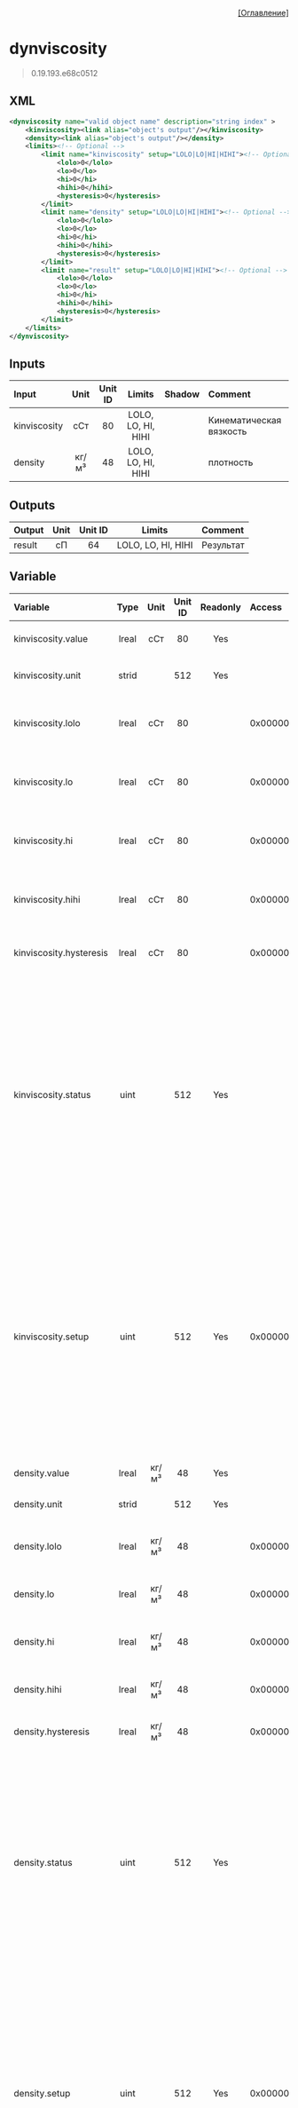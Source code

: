 <p align='right'><a href='index.html'>[Оглавление]</a></p>

# dynviscosity
> 0.19.193.e68c0512
## XML
````xml
<dynviscosity name="valid object name" description="string index" >
	<kinviscosity><link alias="object's output"/></kinviscosity>
	<density><link alias="object's output"/></density>
	<limits><!-- Optional -->
		<limit name="kinviscosity" setup="LOLO|LO|HI|HIHI"><!-- Optional -->
			<lolo>0</lolo>
			<lo>0</lo>
			<hi>0</hi>
			<hihi>0</hihi>
			<hysteresis>0</hysteresis>
		</limit>
		<limit name="density" setup="LOLO|LO|HI|HIHI"><!-- Optional -->
			<lolo>0</lolo>
			<lo>0</lo>
			<hi>0</hi>
			<hihi>0</hihi>
			<hysteresis>0</hysteresis>
		</limit>
		<limit name="result" setup="LOLO|LO|HI|HIHI"><!-- Optional -->
			<lolo>0</lolo>
			<lo>0</lo>
			<hi>0</hi>
			<hihi>0</hihi>
			<hysteresis>0</hysteresis>
		</limit>
	</limits>
</dynviscosity>
````

## Inputs
Input | Unit | Unit ID | Limits | Shadow | Comment
:-- |:--:|:--:|:--:|:--:|:--
kinviscosity | сСт | 80 | LOLO, LO, HI, HIHI |  | Кинематическая вязкость
density | кг/м³ | 48 | LOLO, LO, HI, HIHI |  | плотность

## Outputs
Output | Unit | Unit ID | Limits | Comment
:-- |:--:|:--:|:--:|:--
result | сП | 64 | LOLO, LO, HI, HIHI | Результат

## Variable
Variable | Type | Unit | Unit ID | Readonly | Access | Comment
:-- |:--:|:--:|:--:|:--:|:-- |:--
kinviscosity.value | lreal | сСт | 80 | Yes |   | Кинематическая вязкость. Текущее значение
kinviscosity.unit | strid |  | 512 | Yes |   | Кинематическая вязкость. Единицы измерения
kinviscosity.lolo | lreal | сСт | 80 |  | 0x00000200 | Кинематическая вязкость. Значение аварийного минимума
kinviscosity.lo | lreal | сСт | 80 |  | 0x00000200 | Кинематическая вязкость. Значение предаварийного минимума
kinviscosity.hi | lreal | сСт | 80 |  | 0x00000200 | Кинематическая вязкость. Значение предаварийного максимума
kinviscosity.hihi | lreal | сСт | 80 |  | 0x00000200 | Кинематическая вязкость. Значение аварийного максимума
kinviscosity.hysteresis | lreal | сСт | 80 |  | 0x00000200 | Кинематическая вязкость. Значение гистерезиса
kinviscosity.status | uint |  | 512 | Yes |   | Кинематическая вязкость. Статус:<br/>0: Неопределен<br/>1: Недействительное значение<br/>2: Значение ниже аварийного минимума<br/>3: Значение ниже предаварийного минимума<br/>4: Значение в рабочем диапазоне<br/>5: Значение выше предаварийного максимума<br/>6: Значение выше аварийного максимума<br/>
kinviscosity.setup | uint |  | 512 | Yes | 0x00000200 | Кинематическая вязкость. Настройка:<br/>0x0001: Не выдавать сообщения<br/>0x0002: Выдавать сообщение аварийного минимума<br/>0x0004: Выдавать сообщение предаварийного минимума<br/>0x0008: Выдавать сообщение предаварийного максимума<br/>0x0010: Выдавать сообщение аварийного максимума<br/>
density.value | lreal | кг/м³ | 48 | Yes |   | плотность. Текущее значение
density.unit | strid |  | 512 | Yes |   | плотность. Единицы измерения
density.lolo | lreal | кг/м³ | 48 |  | 0x00000200 | плотность. Значение аварийного минимума
density.lo | lreal | кг/м³ | 48 |  | 0x00000200 | плотность. Значение предаварийного минимума
density.hi | lreal | кг/м³ | 48 |  | 0x00000200 | плотность. Значение предаварийного максимума
density.hihi | lreal | кг/м³ | 48 |  | 0x00000200 | плотность. Значение аварийного максимума
density.hysteresis | lreal | кг/м³ | 48 |  | 0x00000200 | плотность. Значение гистерезиса
density.status | uint |  | 512 | Yes |   | плотность. Статус:<br/>0: Неопределен<br/>1: Недействительное значение<br/>2: Значение ниже аварийного минимума<br/>3: Значение ниже предаварийного минимума<br/>4: Значение в рабочем диапазоне<br/>5: Значение выше предаварийного максимума<br/>6: Значение выше аварийного максимума<br/>
density.setup | uint |  | 512 | Yes | 0x00000200 | плотность. Настройка:<br/>0x0001: Не выдавать сообщения<br/>0x0002: Выдавать сообщение аварийного минимума<br/>0x0004: Выдавать сообщение предаварийного минимума<br/>0x0008: Выдавать сообщение предаварийного максимума<br/>0x0010: Выдавать сообщение аварийного максимума<br/>
result.value | lreal | сП | 64 | Yes |   | Результат. Текущее значение
result.unit | strid |  | 512 | Yes |   | Результат. Единицы измерения
result.lolo | lreal | сП | 64 |  | 0x00000200 | Результат. Значение аварийного минимума
result.lo | lreal | сП | 64 |  | 0x00000200 | Результат. Значение предаварийного минимума
result.hi | lreal | сП | 64 |  | 0x00000200 | Результат. Значение предаварийного максимума
result.hihi | lreal | сП | 64 |  | 0x00000200 | Результат. Значение аварийного максимума
result.hysteresis | lreal | сП | 64 |  | 0x00000200 | Результат. Значение гистерезиса
result.status | uint |  | 512 | Yes |   | Результат. Статус:<br/>0: Неопределен<br/>1: Недействительное значение<br/>2: Значение ниже аварийного минимума<br/>3: Значение ниже предаварийного минимума<br/>4: Значение в рабочем диапазоне<br/>5: Значение выше предаварийного максимума<br/>6: Значение выше аварийного максимума<br/>
result.setup | uint |  | 512 | Yes | 0x00000200 | Результат. Настройка:<br/>0x0001: Не выдавать сообщения<br/>0x0002: Выдавать сообщение аварийного минимума<br/>0x0004: Выдавать сообщение предаварийного минимума<br/>0x0008: Выдавать сообщение предаварийного максимума<br/>0x0010: Выдавать сообщение аварийного максимума<br/>
fault | udint |  | 512 | Yes |   | Флаг ошибки


<p align='right'><a href='index.html'>[Оглавление]</a></p>

